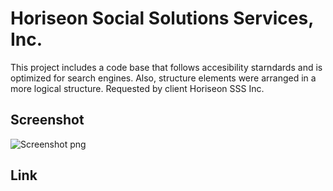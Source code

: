 # Horiseon Social Solutions Services, Inc.

This project includes a code base that follows accesibility starndards and is optimized for search engines. 
Also, structure elements were arranged in a more logical structure.
Requested by client Horiseon SSS Inc.


## Screenshot

![Screenshot png](https://user-images.githubusercontent.com/84687714/124365892-d10fe780-dc10-11eb-8ed4-470ad42ba182.png)


## Link 

 
